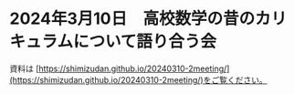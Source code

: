 
# 2024年3月10日　高校数学の昔のカリキュラムについて語り合う会

資料は [https://shimizudan.github.io/20240310-2meeting/](https://shimizudan.github.io/20240310-2meeting/)をご覧ください。

